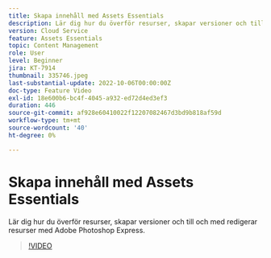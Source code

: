 ```yaml
---
title: Skapa innehåll med Assets Essentials
description: Lär dig hur du överför resurser, skapar versioner och till och med redigerar resurser med Adobe Photoshop Express.
version: Cloud Service
feature: Assets Essentials
topic: Content Management
role: User
level: Beginner
jira: KT-7914
thumbnail: 335746.jpeg
last-substantial-update: 2022-10-06T00:00:00Z
doc-type: Feature Video
exl-id: 18e600b6-bc4f-4045-a932-ed72d4ed3ef3
duration: 446
source-git-commit: af928e60410022f12207082467d3bd9b818af59d
workflow-type: tm+mt
source-wordcount: '40'
ht-degree: 0%

---
```


# Skapa innehåll med Assets Essentials

Lär dig hur du överför resurser, skapar versioner och till och med redigerar resurser med Adobe Photoshop Express.

>[!VIDEO](https://video.tv.adobe.com/v/335746?quality=12&learn=on)
